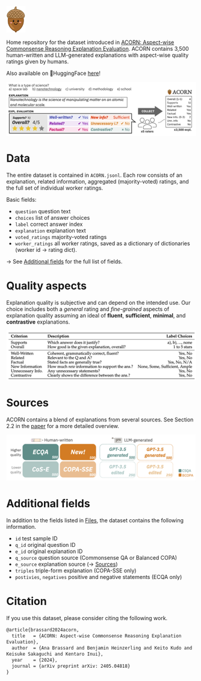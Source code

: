 <img src="/readme/ACORN.png" alt="A cute illustration of an acorn character." width="50">

Home repository for the dataset introduced in [ACORN: Aspect-wise Commonsense Reasoning Explanation Evaluation](https://arxiv.org/abs/2405.04818).
ACORN contains 3,500 human-written and LLM-generated explanations with aspect-wise quality ratings given by humans. 

Also available on 🤗HuggingFace [here](https://huggingface.co/datasets/anab/ACORN)!

![Five human raters evaluating an explanation of the answer for a commonsense reasoning question. Ratings for 3500 explanations are aggregated into a dataset.](/readme/Illustration.png)


# Data
The entire dataset is contained in `ACORN.jsonl`. Each row consists of an explanation, related information, aggregated (majority-voted) ratings, and the full set of individual worker ratings. 

Basic fields:
- `question` question text
- `choices` list of answer choices
- `label` correct answer index
- `explanation` explanation text
- `voted_ratings` majority-voted ratings
- `worker_ratings` all worker ratings, saved as a dictionary of dictionaries (worker id → rating dict).

→ See [Additional fields](#additional-fields) for the full list of fields.

# Quality aspects
Explanation quality is subjective and can depend on the intended use. Our choice includes both a *general* rating and *fine-grained* aspects of explanation quality assuming an ideal of **fluent**, **sufficient**, **minimal**, and **contrastive** explanations.


![Rating criteria](/readme/Rating_criteria.png)


# Sources
ACORN contains a blend of explanations from several sources. See Section 2.2 in the [paper](https://arxiv.org/abs/2405.04818) for a more detailed overview.

![ACORN contains samples from ECQA, CoS-E, COPA-SSE, generated explanations for Commonsense QA, generated explanations for Balanced COPA, newly collected explanations for Balanced COPA, and GPT-3.5 edited versions of CoS-E and COPA-SSE. Each group has 500 samples, totaling 3500 samples.](/readme/Data_sources.png)

<!-- 
# Stats

Extra stats about the dataset. e.g. Average rating per source?

-->

# Additional fields
In addition to the fields listed in [Files](#files), the dataset contains the following information.

- `id` test sample ID
- `q_id` original question ID
- `e_id` original explanation ID
- `q_source` question source (Commonsense QA or Balanced COPA)
- `e_source` explanation source (→ [Sources](#sources))
- `triples` triple-form explanation (COPA-SSE only)
- `postivies`, `negatives` positive and negative statements (ECQA only)

# Citation
If you use this dataset, please consider citing the following work.

```
@article{brassard2024acorn,
  title   = {ACORN: Aspect-wise Commonsense Reasoning Explanation Evaluation},
  author  = {Ana Brassard and Benjamin Heinzerling and Keito Kudo and Keisuke Sakaguchi and Kentaro Inui},
  year    = {2024},
  journal = {arXiv preprint arXiv: 2405.04818}
}
```